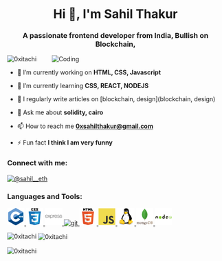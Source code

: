 <h1 align="center">Hi 👋, I'm Sahil Thakur</h1>
<h3 align="center">A passionate frontend developer from India, Bullish on Blockchain,</h3>
<img align="right" alt="Coding" width="400" src="https://media.tenor.com/Pj0ZUr1-D_8AAAAM/one-piece-luffy.gif">
<p align="left"> <img src="https://komarev.com/ghpvc/?username=0xitachi&label=Profile%20views&color=0e75b6&style=flat" alt="0xitachi" /> </p>

- 🔭 I’m currently working on **HTML, CSS, Javascript**

- 🌱 I’m currently learning **CSS, REACT, NODEJS**

- 📝 I regularly write articles on [blockchain, design](blockchain, design)

- 💬 Ask me about **solidity, cairo**

- 📫 How to reach me **0xsahilthakur@gmail.com**

- ⚡ Fun fact **I think I am very funny**

<h3 align="left">Connect with me:</h3>
<p align="left">
<a href="https://twitter.com/@sahil__eth" target="blank"><img align="center" src="https://raw.githubusercontent.com/rahuldkjain/github-profile-readme-generator/master/src/images/icons/Social/twitter.svg" alt="@sahil__eth" height="30" width="40" /></a>
</p>

<h3 align="left">Languages and Tools:</h3>
<p align="left"> <a href="https://www.w3schools.com/cpp/" target="_blank" rel="noreferrer"> <img src="https://raw.githubusercontent.com/devicons/devicon/master/icons/cplusplus/cplusplus-original.svg" alt="cplusplus" width="40" height="40"/> </a> <a href="https://www.w3schools.com/css/" target="_blank" rel="noreferrer"> <img src="https://raw.githubusercontent.com/devicons/devicon/master/icons/css3/css3-original-wordmark.svg" alt="css3" width="40" height="40"/> </a> <a href="https://expressjs.com" target="_blank" rel="noreferrer"> <img src="https://raw.githubusercontent.com/devicons/devicon/master/icons/express/express-original-wordmark.svg" alt="express" width="40" height="40"/> </a> <a href="https://git-scm.com/" target="_blank" rel="noreferrer"> <img src="https://www.vectorlogo.zone/logos/git-scm/git-scm-icon.svg" alt="git" width="40" height="40"/> </a> <a href="https://www.w3.org/html/" target="_blank" rel="noreferrer"> <img src="https://raw.githubusercontent.com/devicons/devicon/master/icons/html5/html5-original-wordmark.svg" alt="html5" width="40" height="40"/> </a> <a href="https://developer.mozilla.org/en-US/docs/Web/JavaScript" target="_blank" rel="noreferrer"> <img src="https://raw.githubusercontent.com/devicons/devicon/master/icons/javascript/javascript-original.svg" alt="javascript" width="40" height="40"/> </a> <a href="https://www.linux.org/" target="_blank" rel="noreferrer"> <img src="https://raw.githubusercontent.com/devicons/devicon/master/icons/linux/linux-original.svg" alt="linux" width="40" height="40"/> </a> <a href="https://www.mongodb.com/" target="_blank" rel="noreferrer"> <img src="https://raw.githubusercontent.com/devicons/devicon/master/icons/mongodb/mongodb-original-wordmark.svg" alt="mongodb" width="40" height="40"/> </a> <a href="https://nodejs.org" target="_blank" rel="noreferrer"> <img src="https://raw.githubusercontent.com/devicons/devicon/master/icons/nodejs/nodejs-original-wordmark.svg" alt="nodejs" width="40" height="40"/> </a> </p>

<p><img align="left" src="https://github-readme-stats.vercel.app/api/top-langs?username=0xitachi&show_icons=true&locale=en&layout=compact" alt="0xitachi" /></p>

<p>&nbsp;<img align="center" src="https://github-readme-stats.vercel.app/api?username=0xitachi&show_icons=true&locale=en" alt="0xitachi" /></p>

<p><img align="center" src="https://github-readme-streak-stats.herokuapp.com/?user=0xitachi&" alt="0xitachi" /></p>

